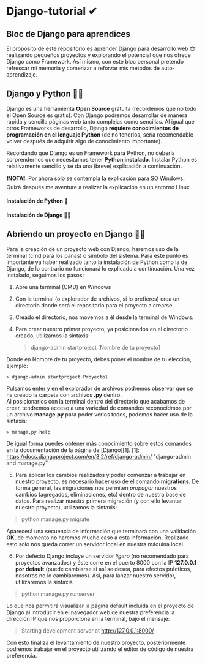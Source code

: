 # Django-tutorial ✔
## Bloc de Django para aprendices
El propósito de este repositorio es aprender Django para desarrollo web 😎 realizando pequeños proyectos y explorando el potencial que nos ofrece Django como Framework. 
Así mismo, con este bloc personal pretendo refrescar mi memoria y comenzar a reforzar mis métodos de auto-aprendizaje. 

## Django y Python 👀🐍
Django es una herramienta **Open Source** gratuita (recordemos que no todo el Open Source es gratis). Con Django podremos desarrollar de manera rápida y sencilla páginas web tanto complejas como sencillas. Al igual que otros Frameworks de desarrollo, Django **requiere conocimientos de programación en el lenguaje Python** (de no tenerlos, sería recomendable volver después de adquirir algo de conocimiento importante).

Recordando que Django es un Framework para Python, no debería sorprendernos que necesitamos tener **Python instalado**.
Instalar Python es relativamente sencillo y se da una (breve) explicación a continuación.

**❗NOTA❗:** Por ahora solo se contempla la explicación para SO Windows. Quizá después me aventure a realizar la explicación en un entorno Linux.

#### Instalación de Python 🐍

#### Instalación de Django 🐱‍👤

## Abriendo un proyecto en Django 🐱‍💻

Para la creación de un proyecto web con Django, haremos uso de la terminal (cmd para los panas) o símbolo del sistema. Para este punto es importante ya haber realizado tanto la instalación de Python como la de Django, de lo contrario no funcionará lo explicado a continuación. Una vez instalado, seguimos los pasos:

1. Abre una terminal (CMD) en Windows
2. Con la terminal (o explorador de archivos, si lo prefieres) crea un directorio donde será el repositorio para el proyecto a crearse. 
3. Creado el directorio, nos movemos a él desde la terminal de Windows. 
4. Para crear nuestro primer proyecto, ya posicionados en el directorio creado, utilizamos la sintaxis:

    > django-admin startproject \[Nombre de tu proyecto]

Donde en Nombre de tu proyecto, debes poner el nombre de tu eleccion, ejemplo:

    > django-admin startproject Proyecto1

Pulsamos enter y en el explorador de archivos podremos observar que se ha creado la carpeta con archivos **.py** dentro.    
Al posicionarlos con la terminal dentro del directorio que acabamos de crear, tendremos acceso a una variedad de comandos reconocidmos por un archivo **manage.py** para poder verlos todos, podemos hacer uso de la sintaxis:
    
    > manage.py help
    
De igual forma puedes obtener más conocimiento sobre estos comandos en la documentación de la página de [Django][1].
[1]: <https://docs.djangoproject.com/en/3.2/ref/django-admin/> "django-admin and manage.py"
    
5. Para aplicar los cambios realizados y poder comenzar a trabajar en nuestro proyecto, es necesario hacer uso de el comando **migrations**. De forma general, las migraciones nos permiten *propagar* nuestros cambios (agregados, eliminaciones, etc) dentro de nuestra base de datos. Para realizar nuestra primera migración (y con ello levantar nuestro proyecto), utilizamos la sintaxis:

  > python manage.py migrate

Aparecerá una secuencia de información que terminará con una validación **OK**, de momento no haremos mucho caso a esta información. Realizado esto solo nos queda correr un servidor local en nuestra máquina local.

6. Por defecto Django incluye un servidor *ligero* (no recomendado para proyectos avanzados) y éste corre en el puerto 8000 con la IP **127.0.0.1 por default** (puede cambiarse si así se desea, para efectos prácticos, nosotros no lo cambiaremos).
  Así, para lanzar nuestro servidor, utilizaremos la sintaxis
  
  >python manage.py runserver

Lo que nos permitirá visualizar la página default incluída en el proyecto de Django al introducir en el navegador web de nuestra preferencia la dirección IP que nos proporciona en la terminal, bajo el mensaje:

  >Starting development server at http://127.0.0.1:8000/

Con esto finaliza el levantamiento de nuestro proyecto, posteriormente podremos trabajar en el proyecto utilizando el editor de código de nuestra preferencia. 
